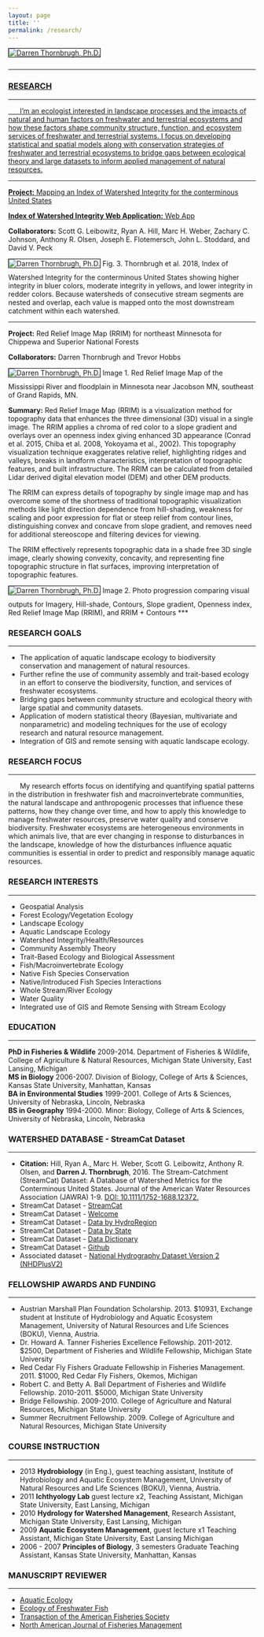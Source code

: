 ```yaml
---
layout: page
title: ''
permalink: /research/
---
```

<a href="http://dthor.github.io/" title="Darren Thornbrugh, Ph.D."><img class="pure-img" src="/images/heron.JPG" width="" height="" style="margin-bottom:10px; border:1px solid #000000;" alt="Darren Thornbrugh, Ph.D.">

***

### RESEARCH
***


&nbsp;&nbsp;&nbsp;&nbsp;&nbsp;&nbsp;I’m an ecologist interested in landscape processes and the impacts of natural and human factors on freshwater and terrestrial ecosystems and how these factors shape community structure, function, and ecosystem services of freshwater and terrestrial systems. I focus on developing statistical and spatial models along with conservation strategies of freshwater and terrestrial ecosystems to bridge gaps between ecological theory and large datasets to inform applied management of natural resources.

***
**Project:** Mapping an Index of Watershed Integrity for the conterminous United States

**Index of Watershed Integrity Web Application:** [Web App](https://usfs.maps.arcgis.com/apps/webappviewer/index.html?id=3e8c02584b074ba9be68dec425de819d)

**Collaborators:** Scott G. Leibowitz, Ryan A. Hill, Marc H. Weber, Zachary C. Johnson, Anthony R. Olsen, Joseph E. Flotemersch, John L. Stoddard, and David V. Peck

<img class="pure-img" src="/images/IWI_hd.jpg" width="" height="" style="margin-bottom:10px; border:1px solid #000000;" alt="Darren Thornbrugh, Ph.D.">
Fig. 3. Thornbrugh et al. 2018, Index of Watershed Integrity for the conterminous United States showing higher integrity in bluer colors, moderate integrity in yellows, and lower integrity in redder colors. Because watersheds of consecutive stream segments are nested and overlap, each value is mapped onto the most downstream catchment within each watershed.
 
***
**Project:** Red Relief Image Map (RRIM) for northeast Minnesota for Chippewa and Superior National Forests

**Collaborators:** Darren Thornbrugh and Trevor Hobbs

<img class="pure-img" src="/images/UpperMississippiRiver.jpg" width="" height="" style="margin-bottom:10px; border:1px solid #000000;" alt="Darren Thornbrugh, Ph.D.">
Image 1. Red Relief Image Map of the Mississippi River and floodplain in Minnesota near Jacobson MN, southeast of Grand Rapids, MN.


 **Summary:** Red Relief Image Map (RRIM) is a visualization method for topography data that enhances the three dimensional (3D) visual in a single image. The RRIM applies a chroma of red color to a slope gradient and overlays over an openness index giving enhanced 3D appearance (Conrad et al. 2015, Chiba et al. 2008, Yokoyama et al., 2002). This topography visualization technique exaggerates relative relief, highlighting ridges and valleys, breaks in landform characteristics, interpretation of topographic features, and built infrastructure. The RRIM can be calculated from detailed Lidar derived digital elevation model (DEM) and other DEM products.

The RRIM can express details of topography by single image map and has overcome some of the shortness of traditional topographic visualization methods like light direction dependence from hill-shading, weakness for scaling and poor expression for flat or steep relief from contour lines, distinguishing convex and concave from slope gradient, and removes need for additional stereoscope and filtering devices for viewing.

The RRIM effectively represents topographic data in a shade free 3D single image, clearly showing convexity, concavity, and representing fine topographic structure in flat surfaces, improving interpretation of topographic features.

<img class="pure-img" src="/images/Progression.jpg" width="" height="" style="margin-bottom:10px; border:1px solid #000000;" alt="Darren Thornbrugh, Ph.D.">
Image 2. Photo progression comparing visual outputs for Imagery, Hill-shade, Contours, Slope gradient, Openness index, Red Relief Image Map (RRIM), and RRIM + Contours
***

### RESEARCH GOALS
***
-	The application of aquatic landscape ecology to biodiversity conservation and management of natural resources.
-	Further refine the use of community assembly and trait-based ecology in an effort to conserve the biodiversity, function, and services of freshwater ecosystems.
-	Bridging gaps between community structure and ecological theory with large spatial and community datasets.
-	Application of modern statistical theory (Bayesian, multivariate and nonparametric) and modeling techniques for the use of ecology research and natural resource management.
-	Integration of GIS and remote sensing with aquatic landscape ecology.

### RESEARCH FOCUS  
***
 
&nbsp;&nbsp;&nbsp;&nbsp;&nbsp;&nbsp;My research efforts focus on identifying and quantifying spatial patterns in the distribution in freshwater fish and macroinvertebrate communities, the natural landscape and anthropogenic processes that influence these patterns, how they change over time, and how to apply this knowledge to manage freshwater resources, preserve water quality and conserve biodiversity. Freshwater ecosystems are heterogeneous environments in which animals live, that are ever changing in response to disturbances in the landscape, knowledge of how the disturbances influence aquatic communities is essential in order to predict and responsibly manage aquatic resources. 

### RESEARCH INTERESTS
- - - -
- Geospatial Analysis
- Forest Ecology/Vegetation Ecology
- Landscape Ecology
- Aquatic Landscape Ecology
- Watershed Integrity/Health/Resources
- Community Assembly Theory
-	Trait-Based Ecology and Biological Assessment
-	Fish/Macroinvertebrate Ecology
-	Native Fish Species Conservation
-	Native/Introduced Fish Species Interactions
-	Whole Stream/River Ecology
- Water Quality
-	Integrated use of GIS and Remote Sensing with Stream Ecology

### EDUCATION
***
**PhD in Fisheries & Wildlife** 2009-2014. Department of Fisheries & Wildlife, College of Agriculture & Natural Resources, Michigan State University, East Lansing, Michigan  
**MS in Biology** 2006-2007. Division of Biology, College of Arts & Sciences, Kansas State University, Manhattan, Kansas  
**BA in Environmental Studies** 1999-2001. College of Arts & Sciences, University of Nebraska, Lincoln, Nebraska  
**BS in Geography** 1994-2000. Minor: Biology, College of Arts & Sciences, University of Nebraska, Lincoln, Nebraska

### WATERSHED DATABASE - StreamCat Dataset
***
-	**Citation:** Hill, Ryan A., Marc H. Weber, Scott G. Leibowitz, Anthony R. Olsen, and **Darren J. Thornbrugh**, 2016. The Stream-Catchment (StreamCat) Dataset: A Database of Watershed Metrics for the Conterminous United States. Journal of the American Water Resources Association (JAWRA) 1-9. [DOI: 10.1111/1752-1688.12372.](http://onlinelibrary.wiley.com/doi/10.1111/1752-1688.12372/abstract)
- StreamCat Dataset - [StreamCat](https://www.epa.gov/national-aquatic-resource-surveys/streamcat)
- StreamCat Dataset - [Welcome](ftp://newftp.epa.gov/EPADataCommons/ORD/NHDPlusLandscapeAttributes/StreamCat/WelcomePage.html)
-	StreamCat Dataset - [Data by HydroRegion](ftp://newftp.epa.gov/EPADataCommons/ORD/NHDPlusLandscapeAttributes/StreamCat/HydroRegions/)
-	StreamCat Dataset - [Data by State](ftp://newftp.epa.gov/EPADataCommons/ORD/NHDPlusLandscapeAttributes/StreamCat/States/)
-	StreamCat Dataset - [Data Dictionary](ftp://newftp.epa.gov/EPADataCommons/ORD/NHDPlusLandscapeAttributes/StreamCat/Documentation/DataDictionary.html)
-	StreamCat Dataset - [Github](https://github.com/USEPA/StreamCat)
-	Associated dataset - [National Hydrography Dataset Version 2 (NHDPlusV2)](http://www.horizon-systems.com/nhdplus/NHDplusV2_home.php)

### FELLOWSHIP AWARDS AND FUNDING 
***
-   Austrian Marshall Plan Foundation Scholarship. 2013. $10931, Exchange student at Institute of Hydrobiology and Aquatic Ecosystem Management, University of Natural Resources and Life Sciences (BOKU), Vienna, Austria.
-	Dr. Howard A. Tanner Fisheries Excellence Fellowship. 2011-2012. $2500, Department of Fisheries and Wildlife Fellowship, Michigan State University
-	Red Cedar Fly Fishers Graduate Fellowship in Fisheries Management. 2011. $1000, Red Cedar Fly Fishers, Okemos, Michigan
-	Robert C. and Betty A. Ball Department of Fisheries and Wildlife Fellowship. 2010-2011. $5000, Michigan State University
-	Bridge Fellowship. 2009-2010. College of Agriculture and Natural Resources, Michigan State University
-	Summer Recruitment Fellowship. 2009. College of Agriculture and Natural Resources, Michigan State University

### COURSE INSTRUCTION 
*** 
- 2013	**Hydrobiology** (in Eng.), guest teaching assistant, Institute of Hydrobiology and Aquatic Ecosystem Management, University of Natural Resources and Life Sciences (BOKU), Vienna, Austria.
- 2011	**Ichthyology Lab** guest lecture x2, Teaching Assistant, Michigan State University, East Lansing, Michigan 
- 2010	**Hydrology for Watershed Management**, Research Assistant, Michigan State University, East Lansing, Michigan
- 2009	**Aquatic Ecosystem Management**, guest lecture x1 Teaching Assistant, Michigan State University, East Lansing Michigan 
- 2006 - 2007	**Principles of Biology**, 3 semesters Graduate Teaching Assistant, Kansas State University, Manhattan, Kansas


### MANUSCRIPT REVIEWER 
***
-	[Aquatic Ecology](https://link.springer.com/journal/10452)
-	[Ecology of Freshwater Fish](http://onlinelibrary.wiley.com/journal/10.1111/(ISSN)1600-0633)
-	[Transaction of the American Fisheries Society](http://www.tandfonline.com/loi/utaf20)
-	[North American Journal of Fisheries Management](http://www.tandfonline.com/toc/ujfm20/current)
